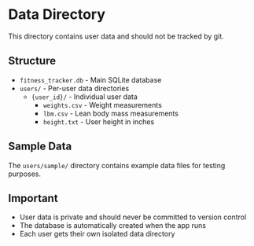 # Data Directory

This directory contains user data and should not be tracked by git.

## Structure

- `fitness_tracker.db` - Main SQLite database
- `users/` - Per-user data directories
  - `{user_id}/` - Individual user data
    - `weights.csv` - Weight measurements
    - `lbm.csv` - Lean body mass measurements  
    - `height.txt` - User height in inches

## Sample Data

The `users/sample/` directory contains example data files for testing purposes.

## Important

- User data is private and should never be committed to version control
- The database is automatically created when the app runs
- Each user gets their own isolated data directory

